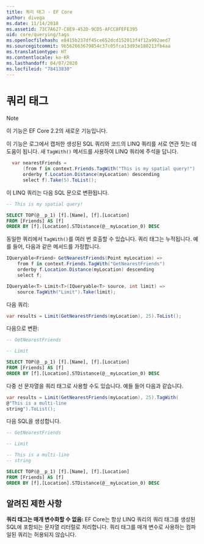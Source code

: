 ```yaml
---
title: 쿼리 태그 - EF Core
author: divega
ms.date: 11/14/2018
ms.assetid: 73C7A627-C8E9-452D-9CD5-AFCC8FEFE395
uid: core/querying/tags
ms.openlocfilehash: e8415b237df45ce652dcd152013f4f12a992aed7
ms.sourcegitcommit: 9b562663679854c37c05fca13d93e180213fb4aa
ms.translationtype: HT
ms.contentlocale: ko-KR
ms.lasthandoff: 04/07/2020
ms.locfileid: "78413830"
---
```

# <a name="query-tags"></a>쿼리 태그

> [!NOTE]
> 이 기능은 EF Core 2.2의 새로운 기능입니다.

이 기능은 로그에서 캡처한 생성된 SQL 쿼리와 코드의 LINQ 쿼리를 서로 연관 짓는 데 도움이 됩니다.
새 `TagWith()` 메서드를 사용하여 LINQ 쿼리에 주석을 답니다.

``` csharp
  var nearestFriends =
      (from f in context.Friends.TagWith("This is my spatial query!")
      orderby f.Location.Distance(myLocation) descending
      select f).Take(5).ToList();
```

이 LINQ 쿼리는 다음 SQL 문으로 변환됩니다.

``` sql
-- This is my spatial query!

SELECT TOP(@__p_1) [f].[Name], [f].[Location]
FROM [Friends] AS [f]
ORDER BY [f].[Location].STDistance(@__myLocation_0) DESC
```

동일한 쿼리에서 `TagWith()`를 여러 번 호출할 수 있습니다.
쿼리 태그는 누적됩니다.
예를 들어, 다음과 같은 메서드를 가정합니다.

``` csharp
IQueryable<Friend> GetNearestFriends(Point myLocation) =>
    from f in context.Friends.TagWith("GetNearestFriends")
    orderby f.Location.Distance(myLocation) descending
    select f;

IQueryable<T> Limit<T>(IQueryable<T> source, int limit) =>
    source.TagWith("Limit").Take(limit);
```

다음 쿼리:

``` csharp
var results = Limit(GetNearestFriends(myLocation), 25).ToList();
```

다음으로 변환:

``` sql
-- GetNearestFriends

-- Limit

SELECT TOP(@__p_1) [f].[Name], [f].[Location]
FROM [Friends] AS [f]
ORDER BY [f].[Location].STDistance(@__myLocation_0) DESC
```

다중 선 문자열을 쿼리 태그로 사용할 수도 있습니다.
예들 들어 다음과 같습니다.

``` csharp
var results = Limit(GetNearestFriends(myLocation), 25).TagWith(
@"This is a multi-line
string").ToList();
```

다음 SQL을 생성합니다.

``` sql
-- GetNearestFriends

-- Limit

-- This is a multi-line
-- string

SELECT TOP(@__p_1) [f].[Name], [f].[Location]
FROM [Friends] AS [f]
ORDER BY [f].[Location].STDistance(@__myLocation_0) DESC
```

## <a name="known-limitations"></a>알려진 제한 사항

**쿼리 태그는 매개 변수화할 수 없음:** EF Core는 항상 LINQ 쿼리의 쿼리 태그를 생성된 SQL에 포함되는 문자열 리터럴로 처리합니다.
쿼리 태그를 매개 변수로 사용하는 컴파일된 쿼리는 허용되지 않습니다.
